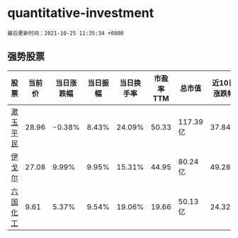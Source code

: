 # quantitative-investment

`最后更新时间：2021-10-25 11:35:34 +0800`

## 强势股票

|股票|当前价|当日涨跌幅|当日振幅|当日换手率|市盈率TTM|总市值|近10日涨跌幅|
|----|----|----|----|----|----|----|----|
|[漱玉平民](https://xueqiu.com/S/SZ301017)|28.96|-0.38%|8.43%|24.09%|50.33|117.39亿|37.84%|
|[伊戈尔](https://xueqiu.com/S/SZ002922)|27.08|9.99%|9.95%|15.31%|44.95|80.24亿|49.28%|
|[六国化工](https://xueqiu.com/S/SH600470)|9.61|5.37%|9.54%|19.06%|19.66|50.13亿|24.32%|
